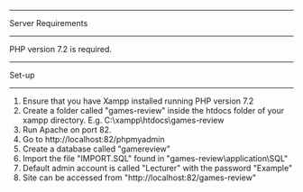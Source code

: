 *******************
Server Requirements
*******************

PHP version 7.2 is required.


*******************
Set-up
*******************
1. Ensure that you have Xampp installed running PHP version 7.2
2. Create a folder called "games-review" inside the htdocs folder of your xampp directory. E.g. C:\xampp\htdocs\games-review
3. Run Apache on port 82.
4. Go to http://localhost:82/phpmyadmin
5. Create a database called "gamereview"
6. Import the file "IMPORT.SQL" found in "games-review\application\SQL"
7. Default admin account is called "Lecturer" with the password "Example"
8. Site can be accessed from "http://localhost:82/games-review"
